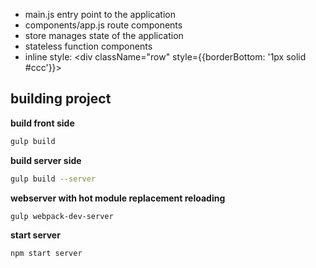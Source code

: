 - main.js entry point to the application
- components/app.js route components
- store manages state of the application
- stateless function components
- inline style: <div className="row" style={{borderBottom: '1px solid #ccc'}}>

## building project

**build front side**
```bash
gulp build
```

**build server side**
```bash
gulp build --server
```

**webserver with hot module replacement reloading**
```bash
gulp webpack-dev-server
```

**start server**
```bash
npm start server
```
